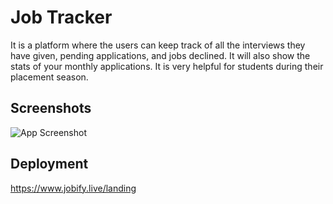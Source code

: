 # Job Tracker

It is a platform where the users can keep track of
all the interviews they have given, pending
applications, and jobs declined.
It will also show the stats of your monthly
applications.
It is very helpful for students during their placement season.


## Screenshots

![App Screenshot](https://user-images.githubusercontent.com/72190252/181801708-1b7f69b7-753f-45ba-9acb-a3ff7c79da34.png)

## Deployment
https://www.jobify.live/landing

